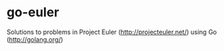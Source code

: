 go-euler
========

Solutions to problems in Project Euler (http://projecteuler.net/) using Go (http://golang.org/)

